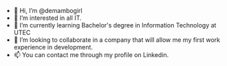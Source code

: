 - 👋 Hi, I’m @demambogirl
- 👀 I’m interested in all IT.
- 🌱 I’m currently learning Bachelor's degree in Information Technology at UTEC
- 💞️ I’m looking to collaborate in a company that will allow me my first work experience in development.
- 📫 You can contact me through my profile on Linkedin.

<!---
demambogirl/demambogirl is a ✨ special ✨ repository because its `README.md` (this file) appears on your GitHub profile.
You can click the Preview link to take a look at your changes.
--->
